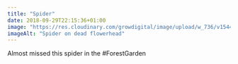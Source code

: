 ```yaml
---
title: "Spider"
date: 2018-09-29T22:15:36+01:00
image: "https://res.cloudinary.com/growdigital/image/upload/w_736/v1544353813/spider-43162868510.jpg"
imageAlt: "Spider on dead flowerhead"
---
```


Almost missed this spider in the #ForestGarden
